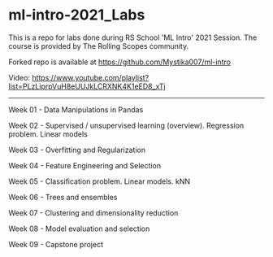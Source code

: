 # ml-intro-2021_Labs

This is a repo for labs done during RS School 'ML Intro' 2021 Session. The course is provided by The Rolling Scopes community.

Forked repo is available at https://github.com/Mystika007/ml-intro

Video: https://www.youtube.com/playlist?list=PLzLiprpVuH8eUUJkLCRXNK4K1eED8_xTj

------

Week 01 - Data Manipulations in Pandas

Week 02 - Supervised / unsupervised learning (overview). Regression problem. Linear models

Week 03 - Overfitting and Regularization

Week 04 - Feature Engineering and Selection

Week 05 - Classification problem. Linear models. kNN

Week 06 - Trees and ensembles

Week 07 - Clustering and dimensionality reduction

Week 08 - Model evaluation and selection

Week 09 - Capstone project
